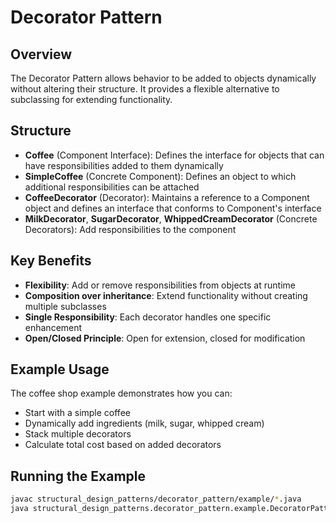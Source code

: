 # Decorator Pattern

## Overview

The Decorator Pattern allows behavior to be added to objects dynamically without altering their structure. It provides a flexible alternative to subclassing for extending functionality.

## Structure

- **Coffee** (Component Interface): Defines the interface for objects that can have responsibilities added to them dynamically
- **SimpleCoffee** (Concrete Component): Defines an object to which additional responsibilities can be attached
- **CoffeeDecorator** (Decorator): Maintains a reference to a Component object and defines an interface that conforms to Component's interface
- **MilkDecorator**, **SugarDecorator**, **WhippedCreamDecorator** (Concrete Decorators): Add responsibilities to the component

## Key Benefits

- **Flexibility**: Add or remove responsibilities from objects at runtime
- **Composition over inheritance**: Extend functionality without creating multiple subclasses
- **Single Responsibility**: Each decorator handles one specific enhancement
- **Open/Closed Principle**: Open for extension, closed for modification

## Example Usage

The coffee shop example demonstrates how you can:
- Start with a simple coffee
- Dynamically add ingredients (milk, sugar, whipped cream)
- Stack multiple decorators
- Calculate total cost based on added decorators

## Running the Example

```bash
javac structural_design_patterns/decorator_pattern/example/*.java
java structural_design_patterns.decorator_pattern.example.DecoratorPatternExample
```